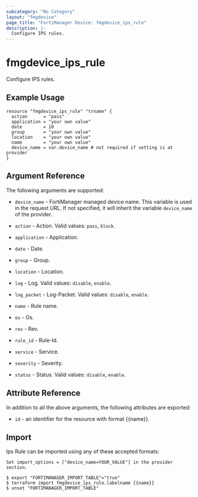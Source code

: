 ```yaml
---
subcategory: "No Category"
layout: "fmgdevice"
page_title: "FortiManager Device: fmgdevice_ips_rule"
description: |-
  Configure IPS rules.
---
```


# fmgdevice_ips_rule
Configure IPS rules.

## Example Usage

```hcl
resource "fmgdevice_ips_rule" "trname" {
  action      = "pass"
  application = "your own value"
  date        = 10
  group       = "your own value"
  location    = "your own value"
  name        = "your own value"
  device_name = var.device_name # not required if setting is at provider
}
```

## Argument Reference


The following arguments are supported:

* `device_name` - FortiManager managed device name. This variable is used in the request URL. If not specified, it will inherit the variable `device_name` of the provider.

* `action` - Action. Valid values: `pass`, `block`.

* `application` - Application.
* `date` - Date.
* `group` - Group.
* `location` - Location.
* `log` - Log. Valid values: `disable`, `enable`.

* `log_packet` - Log-Packet. Valid values: `disable`, `enable`.

* `name` - Rule name.
* `os` - Os.
* `rev` - Rev.
* `rule_id` - Rule-Id.
* `service` - Service.
* `severity` - Severity.
* `status` - Status. Valid values: `disable`, `enable`.



## Attribute Reference

In addition to all the above arguments, the following attributes are exported:
* `id` - an identifier for the resource with format {{name}}.

## Import

Ips Rule can be imported using any of these accepted formats:
```
Set import_options = ["device_name=YOUR_VALUE"] in the provider section.

$ export "FORTIMANAGER_IMPORT_TABLE"="true"
$ terraform import fmgdevice_ips_rule.labelname {{name}}
$ unset "FORTIMANAGER_IMPORT_TABLE"
```

